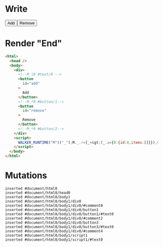 # Write
  <div><!--M_|0 #text/0 --><button id=add>Add</button><!--M_*0 #button/1--><button id=remove>Remove</button><!--M_*0 #button/2--></div><script>WALKER_RUNTIME("M")("_");M._.r=[_=>(_.a={0:{id:0,items:[]}}),0,"packages/translator-tags/src/__tests__/fixtures/basic-push-pop-list/template.marko_0_items",0,"packages/translator-tags/src/__tests__/fixtures/basic-push-pop-list/template.marko_0_id_items",0];M._.w()</script>


# Render "End"
```html
<html>
  <head />
  <body>
    <div>
      <!--M_|0 #text/0 -->
      <button
        id="add"
      >
        Add
      </button>
      <!--M_*0 #button/1-->
      <button
        id="remove"
      >
        Remove
      </button>
      <!--M_*0 #button/2-->
    </div>
    <script>
      WALKER_RUNTIME("M")("_");M._.r=[_=&gt;(_.a={0:{id:0,items:[]}}),0,"packages/translator-tags/src/__tests__/fixtures/basic-push-pop-list/template.marko_0_items",0,"packages/translator-tags/src/__tests__/fixtures/basic-push-pop-list/template.marko_0_id_items",0];M._.w()
    </script>
  </body>
</html>
```

# Mutations
```
inserted #document/html0
inserted #document/html0/head0
inserted #document/html0/body1
inserted #document/html0/body1/div0
inserted #document/html0/body1/div0/#comment0
inserted #document/html0/body1/div0/button1
inserted #document/html0/body1/div0/button1/#text0
inserted #document/html0/body1/div0/#comment2
inserted #document/html0/body1/div0/button3
inserted #document/html0/body1/div0/button3/#text0
inserted #document/html0/body1/div0/#comment4
inserted #document/html0/body1/script1
inserted #document/html0/body1/script1/#text0
```
